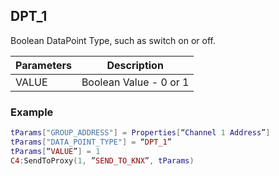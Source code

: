 ## DPT\_1

Boolean DataPoint Type, such as switch on or off.

| Parameters  | Description |
| --- | --- |
| VALUE | Boolean Value - 0 or 1 |

### Example

```lua
tParams["GROUP_ADDRESS"] = Properties[“Channel 1 Address”]
tParams["DATA_POINT_TYPE"] = “DPT_1”
tParams[“VALUE”] = 1
C4:SendToProxy(1, ”SEND_TO_KNX”, tParams)
```
